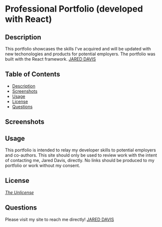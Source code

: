 # Professional Portfolio (developed with React)

## Description
This portfolio showcases the skills I've acquired and will be updated with new techonologies and products for potential employers. The portfolio was built with the React framework.
[JARED DAVIS](https://)

## Table of Contents
- [Description](#description)
- [Screenshots](#screenshots)
- [Usage](#usage)
- [License](#license)
- [Questions](#questions)

## Screenshots


## Usage
This portfolio is intended to relay my developer skills to potential employers and co-authors. This site should only be used to review work with the intent of contacting me, Jared Davis, directly. No links should be produced to my portfolio or work without my consent.

## License
*[The Unlicense](https://unlicense.org/)* 

## Questions
Please visit my site to reach me directly!
[JARED DAVIS](#)